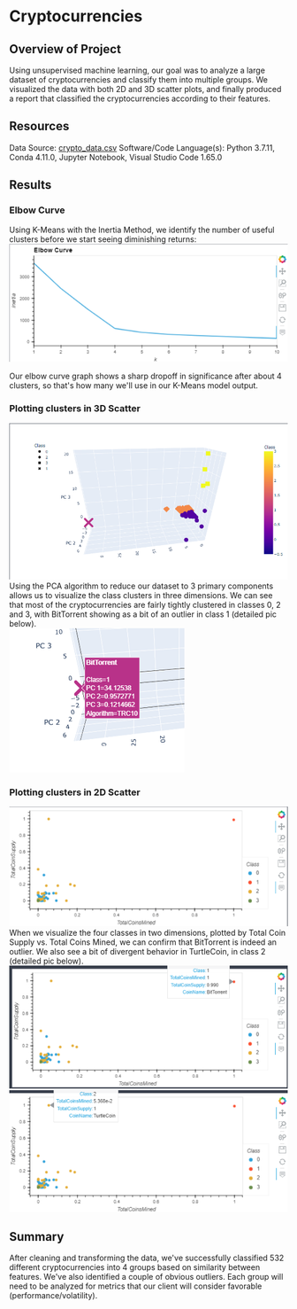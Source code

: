 # Cryptocurrencies

## Overview of Project

Using unsupervised machine learning, our goal was to analyze a large dataset of cryptocurrencies and classify them into multiple groups.  We visualized the data with both 2D and 3D scatter plots, and finally produced a report that classified the cryptocurrencies according to their features.

## Resources

Data Source: [crypto_data.csv](https://github.com/ZeroDarkHardy/Cryptocurrencies/blob/main/resources/crypto_data.csv)
Software/Code Language(s): Python 3.7.11, Conda 4.11.0, Jupyter Notebook, Visual Studio Code 1.65.0

## Results

### Elbow Curve<br/>
Using K-Means with the Inertia Method, we identify the number of useful clusters before we start seeing diminishing returns:<br/>
![elbow_curve.png](https://github.com/ZeroDarkHardy/Cryptocurrencies/blob/main/images/elbow_curve.png)

Our elbow curve graph shows a sharp dropoff in significance after about 4 clusters, so that's how many we'll use in our K-Means model output.<br/>

### Plotting clusters in 3D Scatter<br/>
![scatter_3d.png](https://github.com/ZeroDarkHardy/Cryptocurrencies/blob/main/images/scatter_3d.png)<br/>
Using the PCA algorithm to reduce our dataset to 3 primary components allows us to visualize the class clusters in three dimensions. We can see that most of the cryptocurrencies are fairly tightly clustered in classes 0, 2 and 3, with BitTorrent showing as a bit of an outlier in class 1 (detailed pic below).<br/>
![outlier.png](https://github.com/ZeroDarkHardy/Cryptocurrencies/blob/main/images/outlier.png)

### Plotting clusters in 2D Scatter<br/>
![scatter_2d.png](https://github.com/ZeroDarkHardy/Cryptocurrencies/blob/main/images/scatter_2d.png)<br/>
When we visualize the four classes in two dimensions, plotted by Total Coin Supply vs. Total Coins Mined, we can confirm that BitTorrent is indeed an outlier.  We also see a bit of divergent behavior in TurtleCoin, in class 2 (detailed pic below).<br/>
![bittorrent_2d.png](https://github.com/ZeroDarkHardy/Cryptocurrencies/blob/main/images/bittorrent_2d.png)<br/>
![turtlecoin_2d.png](https://github.com/ZeroDarkHardy/Cryptocurrencies/blob/main/images/turtlecoing_2d.png)<br/>

## Summary

After cleaning and transforming the data, we've successfully classified 532 different cryptocurrencies into 4 groups based on similarity between features.  We've also identified a couple of obvious outliers.  Each group will need to be analyzed for metrics that our client will consider favorable (performance/volatility).